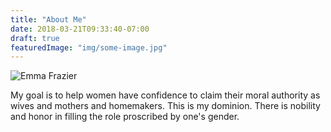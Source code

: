 ```yaml
---
title: "About Me"
date: 2018-03-21T09:33:40-07:00
draft: true
featuredImage: "img/some-image.jpg"
---
```


![Emma Frazier](/home/ryan/Desktop/Frazier-0012.jpg)

My goal is to help women have confidence to claim their moral authority as wives and mothers and homemakers. This is my dominion. There is nobility and honor in filling the role proscribed by one's gender.